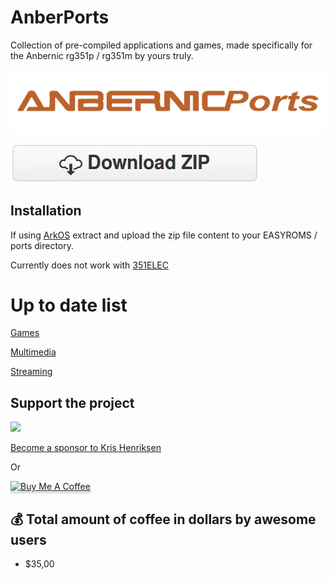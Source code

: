 # AnberPorts
Collection of pre-compiled applications and games, made specifically for the Anbernic rg351p / rg351m by yours truly.

![AnberPorts Logo](logo_AnberPorts_header.png)

[![](download.png)](https://github.com/krishenriksen/AnberPorts/releases/download/1.0.0/AnberPorts.zip)

## Installation

If using [ArkOS](https://github.com/christianhaitian/arkos) extract and upload the zip file content to your EASYROMS / ports directory.

Currently does not work with [351ELEC](https://github.com/fewtarius/351ELEC)

# Up to date list

[Games](https://github.com/krishenriksen/AnberPorts/tree/master/AnberPorts/scripts/games)

[Multimedia](https://github.com/krishenriksen/AnberPorts/tree/master/AnberPorts/scripts/multimedia)

[Streaming](https://github.com/krishenriksen/AnberPorts/tree/master/AnberPorts/scripts/streaming)

## Support the project

[<img src="https://raw.githubusercontent.com/krishenriksen/AnberPorts/master/sponsor.png" width="200"/>](https://github.com/sponsors/krishenriksen)

[Become a sponsor to Kris Henriksen](https://github.com/sponsors/krishenriksen)

Or

<a href="https://www.paypal.me/krishenriksendk" target="_blank"><img src="https://www.buymeacoffee.com/assets/img/custom_images/orange_img.png" alt="Buy Me A Coffee" style="height: 41px !important;width: 174px !important;box-shadow: 0px 3px 2px 0px rgba(190, 190, 190, 0.5) !important;-webkit-box-shadow: 0px 3px 2px 0px rgba(190, 190, 190, 0.5) !important;" ></a>

## 💰 Total amount of coffee in dollars by awesome users

- $35,00